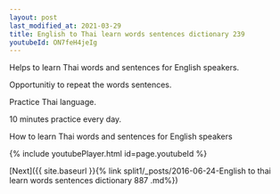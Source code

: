 ```yaml
---
layout: post
last_modified_at: 2021-03-29
title: English to Thai learn words sentences dictionary 239 
youtubeId: ON7feH4jeIg
---
```

 
 
Helps to learn Thai words and sentences for English speakers.

Opportunitiy to repeat the words sentences. 

Practice Thai language. 
 
10 minutes practice every day. 
 
How to learn Thai words and sentences for English speakers 
 
{% include youtubePlayer.html id=page.youtubeId %}
 
 
[Next]({{ site.baseurl }}{% link  split1/_posts/2016-06-24-English to thai learn words sentences dictionary 887 .md%})
 
